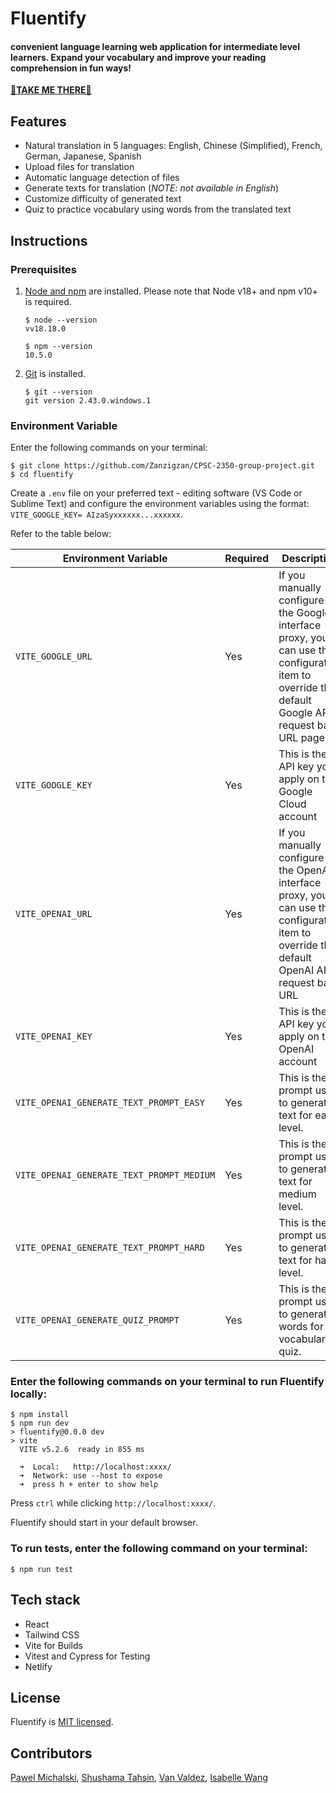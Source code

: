 # Fluentify
#### convenient language learning web application for intermediate level learners. Expand your vocabulary and improve your reading comprehension in fun ways!

[🚀**TAKE ME THERE**🚀](https://fluent-ify.netlify.app)

## Features

- Natural translation in 5 languages: English, Chinese (Simplified), French, German, Japanese, Spanish
- Upload files for translation
- Automatic language detection of files
- Generate texts for translation (*NOTE: not available in English*)
- Customize difficulty of generated text
- Quiz to practice vocabulary using words from the translated text 

## Instructions

### Prerequisites

1. [Node and npm](https://nodejs.org/en/download/) are installed. Please note that Node v18+ and npm v10+ is required.

    ```fish
    $ node --version
    vv18.18.0

    $ npm --version
    10.5.0
    ```

2. [Git](https://git-scm.com/book/en/v2/Getting-Started-Installing-Git) is installed. 

    ```fish
    $ git --version
    git version 2.43.0.windows.1
    ```

### Environment Variable

Enter the following commands on your terminal:
```fish
$ git clone https://github.com/Zanzigzan/CPSC-2350-group-project.git
$ cd fluentify
```

Create a `.env` file on your preferred text - editing software (VS Code or Sublime Text) and configure the environment variables using the format: `VITE_GOOGLE_KEY= AIzaSyxxxxxx...xxxxxx`.

Refer to the table below:

| Environment Variable | Required | Description                                                                                                                                                               | Example                                                                                                              |
| -------------------- | -------- | ------------------------------------------------------------------------------------------------------------------------------------------------------------------------- | -------------------------------------------------------------------------------------------------------------------- |
| `VITE_GOOGLE_URL`     | Yes      | If you manually configure the Google interface proxy, you can use this configuration item to override the default Google API request base URL page                                                                                                                  | The default value is<br/>`https://translation.googleapis.com/language/translate/v2`                                                                                                 |
| `VITE_GOOGLE_KEY`   | Yes       | This is the API key you apply on the Google Cloud account                              | `AIzaSyxxxxxx...xxxxxx` |
| `VITE_OPENAI_URL`        | Yes       | If you manually configure the OpenAI interface proxy, you can use this configuration item to override the default OpenAI API request base URL                              | The default value is<br/> `https://api.openai.com/v1/chat/completions`                                                                                                                   |
| `VITE_OPENAI_KEY`      | Yes       | This is the API key you apply on the OpenAI account | `sk-xxxxxx...xxxxxx`                                                                                |
| `VITE_OPENAI_GENERATE_TEXT_PROMPT_EASY`     | Yes      | This is the prompt used to generate text for easy level.                                                                                                                  | The default value is<br/>`Generate an easy-to-read text suitable for beginners learning a language. The text should be between 500-700 words.`                                                                                                                                  |
| `VITE_OPENAI_GENERATE_TEXT_PROMPT_MEDIUM`   | Yes       | This is the prompt used to generate text for medium level.                             | The default value is<br/>`Generate a text with medium difficulty, including a mix of simple and intermediate vocabulary and sentence structures. The text should be between 500-700 words, suitable for learners with some prior knowledge of a language.` |
| `VITE_OPENAI_GENERATE_TEXT_PROMPT_HARD`        | Yes       | This is the prompt used to generate text for hard level.                              | The default value is<br/>`Generate a challenging text with advanced vocabulary and complex sentence structures. The text should be between 500-700 words, suitable for advanced learners of a language.`                                                            |
| `VITE_OPENAI_GENERATE_QUIZ_PROMPT`      | Yes       | This is the prompt used to generate words for the vocabulary quiz. | The default value is<br/>`Extract the four hardest words from the following text in the ["word1", "word2", "word3", "word4"] format, and replay with only those words. The text:`                                                                                |

### Enter the following commands on your terminal to run Fluentify locally:

```fish
$ npm install 
$ npm run dev
> fluentify@0.0.0 dev
> vite
  VITE v5.2.6  ready in 855 ms

  ➜  Local:   http://localhost:xxxx/
  ➜  Network: use --host to expose
  ➜  press h + enter to show help
```
Press `ctrl` while clicking `http://localhost:xxxx/`.

Fluentify should start in your default browser.

### To run tests, enter the following command on your terminal:

```fish
$ npm run test
```

## Tech stack

- React
- Tailwind CSS
- Vite for Builds
- Vitest and Cypress for Testing
- Netlify

## License

Fluentify is [MIT licensed](https://github.com/Zanzigzan/CPSC-2350-group-project/blob/main/LICENSE).

## Contributors
[Pawel Michalski](https://github.com/Zanzigzan), [Shushama Tahsin](https://github.com/stahsin00), [Van Valdez](https://github.com/vanvaldez), [Isabelle Wang](https://github.com/Isabellewn)
